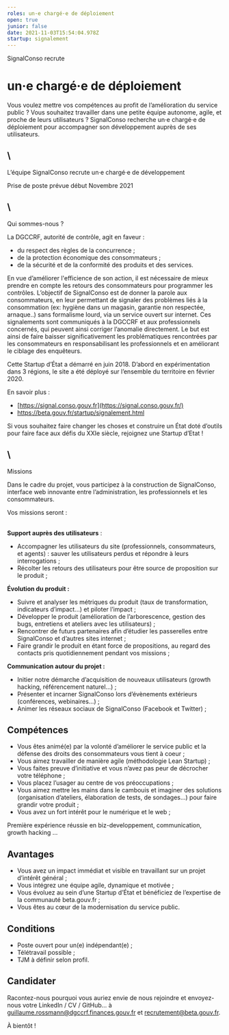 ```yaml
---
roles: un·e chargé·e de déploiement
open: true
junior: false
date: 2021-11-03T15:54:04.978Z
startup: signalement
---
```

SignalConso recrute

# un·e chargé·e de déploiement

Vous voulez mettre vos compétences au profit de l’amélioration du service public ? Vous souhaitez travailler dans une petite équipe autonome, agile, et proche de leurs utilisateurs ? SignalConso recherche un·e chargé·e de déploiement pour accompagner son développement auprès de ses utilisateurs.

## \
L’équipe SignalConso recrute un·e chargé·e de développement

Prise de poste prévue début Novembre 2021

## \
Qui sommes-nous ?

La DGCCRF, autorité de contrôle, agit en faveur :

* du respect des règles de la concurrence ;
* de la protection économique des consommateurs ;
* de la sécurité et de la conformité des produits et des services.

En vue d’améliorer l'efficience de son action, il est nécessaire de mieux prendre en compte les retours des consommateurs pour programmer les contrôles. L’objectif de SignalConso est de donner la parole aux consommateurs, en leur permettant de signaler des problèmes liés à la consommation (ex: hygiène dans un magasin, garantie non respectée, arnaque..) sans formalisme lourd, via un service ouvert sur internet. Ces signalements sont communiqués à la DGCCRF et aux professionnels concernés, qui peuvent ainsi corriger l’anomalie directement. Le but est ainsi de faire baisser significativement les problématiques rencontrées par les consommateurs en responsabilisant les professionnels et en améliorant le ciblage des enquêteurs.

Cette Startup d’État a démarré en juin 2018. D’abord en expérimentation dans 3 régions, le site a été déployé sur l’ensemble du territoire en février 2020.

En savoir plus :

* [https://signal.conso.gouv.fr](https://signal.conso.gouv.fr/)
* <https://beta.gouv.fr/startup/signalement.html>

Si vous souhaitez faire changer les choses et construire un État doté d’outils pour faire face aux défis du XXIe siècle, rejoignez une Startup d’Etat !

## \
Missions

Dans le cadre du projet, vous participez à la construction de SignalConso, interface web innovante entre l’administration, les professionnels et les consommateurs.

Vos missions seront :

\
**Support auprès des utilisateurs** :

* Accompagner les utilisateurs du site (professionnels, consommateurs, et agents) : sauver les utilisateurs perdus et répondre à leurs interrogations ;
* Récolter les retours des utilisateurs pour être source de proposition sur le produit ;

**Évolution du produit :**

* Suivre et analyser les métriques du produit (taux de transformation, indicateurs d’impact…) et piloter l’impact ;
* Développer le produit (amélioration de l’arborescence, gestion des bugs, entretiens et ateliers avec les utilisateurs) ;
* Rencontrer de futurs partenaires afin d’étudier les passerelles entre SignalConso et d’autres sites internet ;
* Faire grandir le produit en étant force de propositions, au regard des contacts pris quotidiennement pendant vos missions ;

**Communication autour du projet :**

* Initier notre démarche d’acquisition de nouveaux utilisateurs (growth hacking, référencement naturel…) ;
* Présenter et incarner SignalConso lors d’évènements extérieurs (conférences, webinaires…) ;
* Animer les réseaux sociaux de SignalConso (Facebook et Twitter) ;



## Compétences

* Vous êtes animé(e) par la volonté d’améliorer le service public et la défense des droits des consommateurs vous tient à coeur ;
* Vous aimez travailler de manière agile (méthodologie Lean Startup) ;
* Vous faites preuve d’initiative et vous n’avez pas peur de décrocher votre téléphone ;
* Vous placez l’usager au centre de vos préoccupations ;
* Vous aimez mettre les mains dans le cambouis et imaginer des solutions (organisation d’ateliers, élaboration de tests, de sondages…) pour faire grandir votre produit ;
* Vous avez un fort intérêt pour le numérique et le web ;

Première expérience réussie en biz-developpement, communication, growth hacking …



## Avantages

* Vous avez un impact immédiat et visible en travaillant sur un projet d’intérêt général ;
* Vous intégrez une équipe agile, dynamique et motivée ;
* Vous évoluez au sein d’une Startup d’État et bénéficiez de l’expertise de la communauté beta.gouv.fr ;
* Vous êtes au cœur de la modernisation du service public.



## Conditions

* Poste ouvert pour un(e) indépendant(e) ;
* Télétravail possible ;
* TJM à définir selon profil.

## Candidater

Racontez-nous pourquoi vous auriez envie de nous rejoindre et envoyez-nous votre LinkedIn / CV / GitHub… à guillaume.rossmann@dgccrf.finances.gouv.fr et recrutement@beta.gouv.fr.

À bientôt !